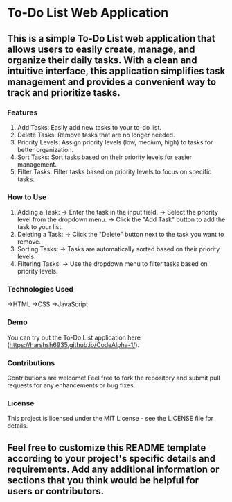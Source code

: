# **To-Do List Web Application**<br>
## __This is a simple To-Do List web application that allows users to easily create, manage, and organize their daily tasks. With a clean and intuitive interface, this application simplifies task management and provides a convenient way to track and prioritize tasks.__<br>

### __Features__<br>
1. Add Tasks: Easily add new tasks to your to-do list.
2. Delete Tasks: Remove tasks that are no longer needed.
3. Priority Levels: Assign priority levels (low, medium, high) to tasks for better organization.
4. Sort Tasks: Sort tasks based on their priority levels for easier management.
5. Filter Tasks: Filter tasks based on priority levels to focus on specific tasks.<br>

### __How to Use__<br>
1) Adding a Task:
-> Enter the task in the input field.
-> Select the priority level from the dropdown menu.
-> Click the "Add Task" button to add the task to your list.
2) Deleting a Task:
-> Click the "Delete" button next to the task you want to remove.
3) Sorting Tasks:
-> Tasks are automatically sorted based on their priority levels.
4) Filtering Tasks:
-> Use the dropdown menu to filter tasks based on priority levels.<br>
   
### __Technologies Used__<br>
->HTML
->CSS
->JavaScript<br>

### __Demo__<br>
You can try out the To-Do List application here (https://harshsh6935.github.io/CodeAlpha-1/).<br>

### __Contributions__<br>
Contributions are welcome! Feel free to fork the repository and submit pull requests for any enhancements or bug fixes.<br>

### __License__<br>
This project is licensed under the MIT License - see the LICENSE file for details.<br>

## **Feel free to customize this README template according to your project's specific details and requirements. Add any additional information or sections that you think would be helpful for users or contributors.**






